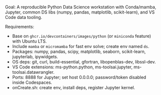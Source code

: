 Goal: A reproducible Python Data Science workstation with Conda/mamba, Jupyter, common DS libs (numpy, pandas, matplotlib, scikit-learn), and VS Code data tooling.

Requirements:
- Base on `ghcr.io/devcontainers/images/python` (or `miniconda` feature) with Ubuntu LTS.
- Include `mamba` or `micromamba` for fast env solve; create env named `ds`.
- Packages: numpy, pandas, scipy, matplotlib, seaborn, scikit-learn, jupyterlab, ipywidgets.
- OS deps: git, curl, build-essential, gfortran, libopenblas-dev, libssl-dev.
- VS Code extensions: ms-python.python, ms-toolsai.jupyter, ms-toolsai.datawrangler.
- Ports: 8888 for Jupyter; set host 0.0.0.0; password/token disabled inside Codespaces.
- onCreate.sh: create env, install deps, register Jupyter kernel.

